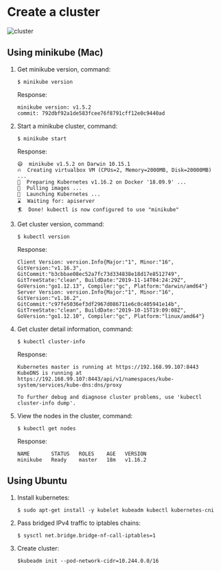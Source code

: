 # Create a cluster

![cluster](https://d33wubrfki0l68.cloudfront.net/99d9808dcbf2880a996ed50d308a186b5900cec9/40b94/docs/tutorials/kubernetes-basics/public/images/module_01_cluster.svg)

## Using minikube (Mac)
1. Get minikube version, command:
    ```
    $ minikube version
    ```
    Response:
    ```
    minikube version: v1.5.2
    commit: 792dbf92a1de583fcee76f8791cff12e0c9440ad
    ```
  
2. Start a minikube cluster, command:
    ```
    $ minikube start
    ```
    Response:
    ```
    😄  minikube v1.5.2 on Darwin 10.15.1
    🔥  Creating virtualbox VM (CPUs=2, Memory=2000MB, Disk=20000MB) ...
    🐳  Preparing Kubernetes v1.16.2 on Docker '18.09.9' ...
    🚜  Pulling images ...
    🚀  Launching Kubernetes ...
    ⌛  Waiting for: apiserver
    🏄  Done! kubectl is now configured to use "minikube"
    ```
3. Get cluster version, command:
    ```
    $ kubectl version
    ```
    Response:
    ```
    Client Version: version.Info{Major:"1", Minor:"16", GitVersion:"v1.16.3", GitCommit:"b3cbbae08ec52a7fc73d334838e18d17e8512749", GitTreeState:"clean", BuildDate:"2019-11-14T04:24:29Z", GoVersion:"go1.12.13", Compiler:"gc", Platform:"darwin/amd64"}
    Server Version: version.Info{Major:"1", Minor:"16", GitVersion:"v1.16.2", GitCommit:"c97fe5036ef3df2967d086711e6c0c405941e14b", GitTreeState:"clean", BuildDate:"2019-10-15T19:09:08Z", GoVersion:"go1.12.10", Compiler:"gc", Platform:"linux/amd64"}
    ```
4. Get cluster detail information, command:
    ```
    $ kubectl cluster-info
    ```
    Response:
    ```
    Kubernetes master is running at https://192.168.99.107:8443
    KubeDNS is running at https://192.168.99.107:8443/api/v1/namespaces/kube-system/services/kube-dns:dns/proxy

    To further debug and diagnose cluster problems, use 'kubectl cluster-info dump'.
    ```
5. View the nodes in the cluster, command:
    ```
    $ kubectl get nodes
    ```
    Response:
    ```
    NAME       STATUS   ROLES    AGE   VERSION
    minikube   Ready    master   18m   v1.16.2
    ```

## Using Ubuntu
1. Install kubernetes:
    ```
    $ sudo apt-get install -y kubelet kubeadm kubectl kubernetes-cni
    ```
2. Pass bridged IPv4 traffic to iptables chains:
    ```
    $ sysctl net.bridge.bridge-nf-call-iptables=1
    ```
3. Create cluster:
    ```
    $kubeadm init --pod-network-cidr=10.244.0.0/16
    ```
